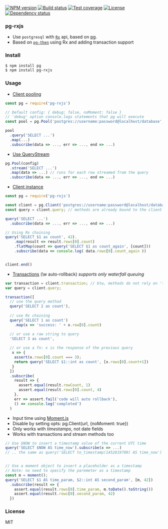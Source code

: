 
[![NPM version][npm-img]][npm-url]
[![Build status][travis-img]][travis-url]
[![Test coverage][coveralls-img]][coveralls-url]
[![License][license-img]][license-url]
[![Dependency status][david-img]][david-url]

### pg-rxjs

* Use `postgresql` with [`Rx`](https://github.com/Reactive-Extensions/RxJS) api, based on [pg](https://github.com/brianc/node-postgres).
* Based on [`pg-then`](https://github.com/coderhaoxin/pg-then) using Rx and adding transaction support

### Install

```bash
$ npm install pg
$ npm install pg-rxjs
```

### Usage

* [Client pooling](https://github.com/brianc/node-postgres#client-pooling)

```js
const pg = require('pg-rxjs')

// Default config: { debug: false, noMoment: false }
// 'debug' option console.logs statements that pg will execute
const pool = pg.Pool('postgres://username:password@localhost/database', {...config})

pool
  .query('SELECT ...')
  .map(...)
  .subscribe(data => ..., err => ..., end => ...)
```

* [Use QueryStream](https://github.com/brianc/node-pg-query-stream)

```js
pg.Pool(config)
  .stream('SELECT ...')
  .map(data => ...) // runs for each row streamed from the query
  .subscribe(data => ..., err => ..., end => ...)
```

* [Client instance](https://github.com/brianc/node-postgres#client-instance)

```js
const pg = require('pg-rxjs')

const client = pg.Client('postgres://username:password@localhost/database', {...config})
const query = client.query; // methods are already bound to the client

query('SELECT ...')
  .subscribe(data => ..., err => ..., end => ...)

// Using Rx chaining
query('SELECT $1 as count', 42).
    .map(result => result.rows[0].count)
    .flatMap(count => query('SELECT $1 as count_again', [count]))
    .subscribe(data => console.log( data.rows[0].count_again ))


client.end()
```

* [Transactions](https://github.com/brianc/node-postgres/wiki/Transactions) (\w auto-rollback)
_supports only waterfall queuing_

```js
var transaction = client.transaction; // btw, methods do not rely on 'this'
var query = client.query;

transaction([
  // use the query method
  query('SELECT 2 as count'), 
  
  // use Rx chaining
  query('SELECT 1 as count')
    .map(x => 'success: ' + x.row[0].count)

  // or use a raw string to query
  'SELECT 3 as count', 
  
  // or use a fn: x is the response of the previous query
   x => { 
    assert(x.rows[0].count === 3);
    return query('SELECT $1::int as count', [x.rows[0].count+1])
   }
  ])
  .subscribe(
    result => {
      assert.equal(result.rowCount, 1)
      assert.equal(result.rows[0].count, 4)
    }, 
    err => assert.fail('code will auto rollback'),
    () => console.log('completed') 
  )

```

* Input time using [Moment.js](http://momentjs.com/)
 * Disable by setting opts: pg.Client(url, {noMoment: true})
 * Only works with *timestamps*, not date fields
 * Works with transactions and stream methods too

```js
// Use $NOW to insert a timestamp value of the current UTC time
query('SELECT $NOW AS time_now').subscribe(x => ...)
// .. the same as query('SELECT to_timestamp(1452819700) AS time_now')


// Use a moment object to insert a placeholder as a timestamp
// Note: no need to specify the paremeter as a timestamp
const m = moment();
query('SELECT $1 AS time_param, $2::int AS second_param', [m, 42])
  .subscribe(result => {
    assert.equal(result.rows[0].time_param, m.toDate().toString())
    assert.equal(result.rows[0].second_param, 42)
  })
```

### License
MIT

[npm-img]: https://img.shields.io/npm/v/pg-rxjs.svg?style=flat-square
[npm-url]: https://npmjs.org/package/pg-rxjs
[travis-img]: https://img.shields.io/travis/jadbox/pg-rxjs.svg?style=flat-square
[travis-url]: https://travis-ci.org/jadbox/pg-rxjs
[coveralls-img]: https://img.shields.io/coveralls/jadbox/pg-rxjs.svg?style=flat-square
[coveralls-url]: https://coveralls.io/r/jadbox/pg-rxjs?branch=master
[license-img]: https://img.shields.io/badge/license-MIT-green.svg?style=flat-square
[license-url]: http://opensource.org/licenses/MIT
[david-img]: https://img.shields.io/david/jadbox/pg-rxjs.svg?style=flat-square
[david-url]: https://david-dm.org/jadbox/pg-rxjs
